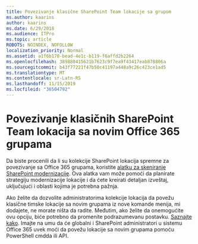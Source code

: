 ```yaml
---
title: Povezivanje klasične SharePoint Team lokacije sa grupom
ms.author: kaarins
author: kaarins
ms.date: 6/29/2018
ms.audience: ITPro
ms.topic: article
ROBOTS: NOINDEX, NOFOLLOW
localization_priority: Normal
ms.assetid: a1f6b170-bead-4e1c-b119-f6affd2b2264
ms.openlocfilehash: 389880415621b7623c9f7ea9f43417eab878806a
ms.sourcegitcommit: b43f77221f47b50c41197a448a9c26c423ce1ad5
ms.translationtype: MT
ms.contentlocale: sr-Latn-RS
ms.lasthandoff: 11/15/2019
ms.locfileid: "36504792"
---
```

# <a name="connect-classic-sharepoint-team-sites-to-new-office-365-groups"></a>Povezivanje klasičnih SharePoint Team lokacija sa novim Office 365 grupama

Da biste procenili da li su kolekcije SharePoint lokacija spremne za povezivanje sa Office 365 grupama, koristite [alatku za skeniranje SharePoint modernizacije](https://go.microsoft.com/fwlink/?linkid=873066). Ova alatka vam može pomoći da planirate strategiju modernizacije lokacije i da ćete kreirati detaljan izveštaj, uključujući i oblasti kojima je potrebna pažnja.
  
Ako želite da dozvolite administratorima kolekcije lokacija da povežu klasične timske lokacije sa novim grupama iz nove komande menija, mi dodajete, ne morate ništa da radite. Međutim, ako želite da onemogućite ovu opciju, biće potrebno da promenite podrazumevanu postavku. [Saznajte kako](https://go.microsoft.com/fwlink/?linkid=2004316). Imajte na umu da će globalni i SharePoint administratori u sistemu Office 365 uvek moći da povežu lokacije sa novim grupama pomoću PowerShell cmdda ili API.
  

